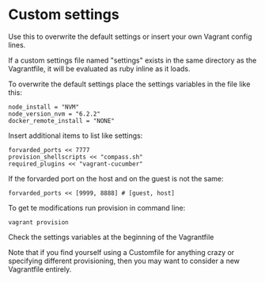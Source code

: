 # Custom settings

Use this to overwrite the default settings or insert your own Vagrant config lines.

If a custom settings file named "settings" exists in the same directory as the Vagrantfile, it will be evaluated as ruby inline as it loads.

To overwrite the default settings place the settings variables in the file like this:

    node_install = "NVM"
    node_version_nvm = "6.2.2"
    docker_remote_install = "NONE"

Insert additional items to list like settings:

    forvarded_ports << 7777
    provision_shellscripts << "compass.sh"
    required_plugins << "vagrant-cucumber"

If the forvarded port on the host and on the guest is not the same:

    forvarded_ports << [9999, 8888] # [guest, host]
    
To get te modifications run provision in command line:

    vagrant provision

Check the settings variables at the beginning of the Vagrantfile

Note that if you find yourself using a Customfile for anything crazy or specifying different provisioning, then you may want to consider a new Vagrantfile entirely.
